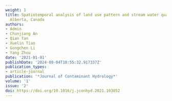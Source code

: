 ```yaml
---
weight: 1
title: Spatiotemporal analysis of land use pattern and stream water quality in southern
  Alberta, Canada
authors:
- Admin
- Chunjiang An
- Qian Tan
- Xuelin Tian
- Gongchen Li
- Yang Zhou
date: '2021-01-01'
publishDate: '2024-08-04T18:55:32.917337Z'
publication_types:
- article-journal
publication: '*Journal of Contaminant Hydrology*'
volume: '1'
issue: '2'
doi: https://doi.org/10.1016/j.jconhyd.2021.103852
---
```

